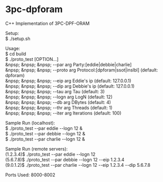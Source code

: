 # 3pc-dpforam
C++ Implementation of 3PC-DPF-ORAM

Setup:  
$ ./setup.sh

Usage:  
$ cd build  
$ ./proto_test [OPTION...]  
&npsp; &npsp; &npsp; --par arg    Party:[eddie|debbie|charlie]  
&npsp; &npsp; &npsp; --proto arg  Protocol:[dpforam|ssot|inslbl] (default: dpforam)  
&npsp; &npsp; &npsp; --eip arg    Eddie's ip (default: 127.0.0.1)  
&npsp; &npsp; &npsp; --dip arg    Debbie's ip (default: 127.0.0.1)  
&npsp; &npsp; &npsp; --tau arg    Tau (default: 3)  
&npsp; &npsp; &npsp; --logn arg   LogN (default: 12)  
&npsp; &npsp; &npsp; --db arg     DBytes (default: 4)  
&npsp; &npsp; &npsp; --thr arg    Threads (default: 1)  
&npsp; &npsp; &npsp; --iter arg   Iterations (default: 100)
      
Sample Run (localhost):  
$ ./proto_test --par eddie --logn 12 &  
$ ./proto_test --par debbie --logn 12 &  
$ ./proto_test --par charlie --logn 12 &

Sample Run (remote servers):  
(1.2.3.4)$ ./proto_test --par eddie --logn 12  
(5.6.7.8)$ ./proto_test --par debbie --logn 12 --eip 1.2.3.4  
(9.0.1.2)$ ./proto_test --par charlie --logn 12 --eip 1.2.3.4 --dip 5.6.7.8  

Ports Used: 8000-8002